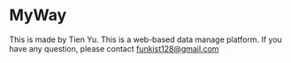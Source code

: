 # MyWay


This is made by Tien Yu.
This is a web-based data manage platform.
If you have any question, please contact funkist128@gmail.com
